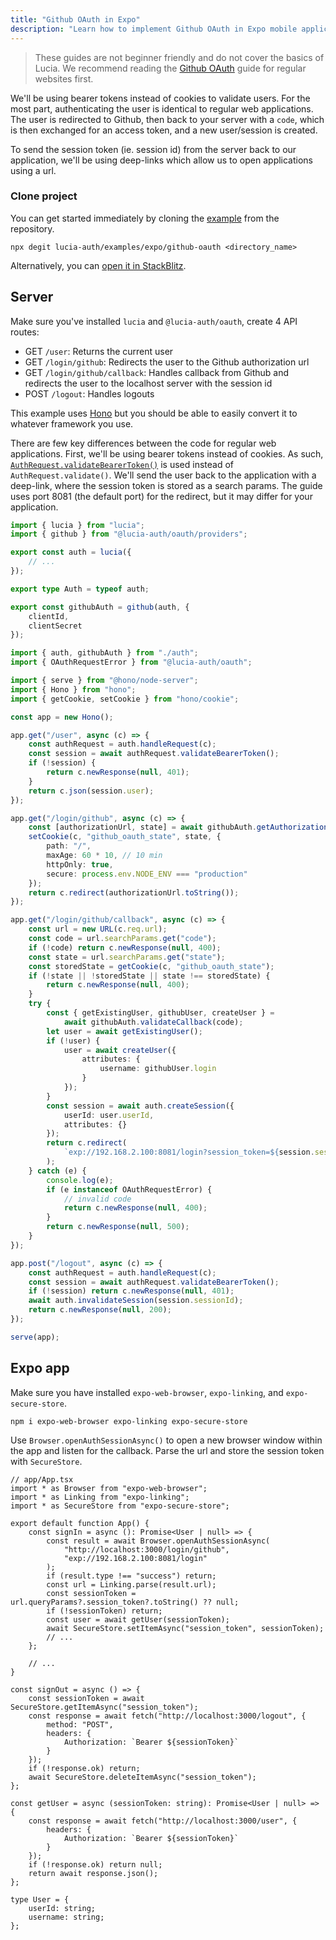 ```yaml
---
title: "Github OAuth in Expo"
description: "Learn how to implement Github OAuth in Expo mobile applications"
---
```


> These guides are not beginner friendly and do not cover the basics of Lucia. We recommend reading the [Github OAuth](/guidebook/github-oauth) guide for regular websites first.

We'll be using bearer tokens instead of cookies to validate users. For the most part, authenticating the user is identical to regular web applications. The user is redirected to Github, then back to your server with a `code`, which is then exchanged for an access token, and a new user/session is created.

To send the session token (ie. session id) from the server back to our application, we'll be using deep-links which allow us to open applications using a url.

### Clone project

You can get started immediately by cloning the [example](https://github.com/lucia-auth/examples/tree/main/expo/github-oauth) from the repository.

```
npx degit lucia-auth/examples/expo/github-oauth <directory_name>
```

Alternatively, you can [open it in StackBlitz](https://stackblitz.com/github/lucia-auth/examples/tree/main/expo/github-oauth).

## Server

Make sure you've installed `lucia` and `@lucia-auth/oauth`, create 4 API routes:

- GET `/user`: Returns the current user
- GET `/login/github`: Redirects the user to the Github authorization url
- GET `/login/github/callback`: Handles callback from Github and redirects the user to the localhost server with the session id
- POST `/logout`: Handles logouts

This example uses [Hono](https://hono.dev) but you should be able to easily convert it to whatever framework you use.

There are few key differences between the code for regular web applications. First, we'll be using bearer tokens instead of cookies. As such, [`AuthRequest.validateBearerToken()`](/reference/lucia/interfaces/authrequest#validatebearertoken) is used instead of `AuthRequest.validate()`. We'll send the user back to the application with a deep-link, where the session token is stored as a search params. The guide uses port 8081 (the default port) for the redirect, but it may differ for your application.

```ts
import { lucia } from "lucia";
import { github } from "@lucia-auth/oauth/providers";

export const auth = lucia({
	// ...
});

export type Auth = typeof auth;

export const githubAuth = github(auth, {
	clientId,
	clientSecret
});
```

```ts
import { auth, githubAuth } from "./auth";
import { OAuthRequestError } from "@lucia-auth/oauth";

import { serve } from "@hono/node-server";
import { Hono } from "hono";
import { getCookie, setCookie } from "hono/cookie";

const app = new Hono();

app.get("/user", async (c) => {
	const authRequest = auth.handleRequest(c);
	const session = await authRequest.validateBearerToken();
	if (!session) {
		return c.newResponse(null, 401);
	}
	return c.json(session.user);
});

app.get("/login/github", async (c) => {
	const [authorizationUrl, state] = await githubAuth.getAuthorizationUrl();
	setCookie(c, "github_oauth_state", state, {
		path: "/",
		maxAge: 60 * 10, // 10 min
		httpOnly: true,
		secure: process.env.NODE_ENV === "production"
	});
	return c.redirect(authorizationUrl.toString());
});

app.get("/login/github/callback", async (c) => {
	const url = new URL(c.req.url);
	const code = url.searchParams.get("code");
	if (!code) return c.newResponse(null, 400);
	const state = url.searchParams.get("state");
	const storedState = getCookie(c, "github_oauth_state");
	if (!state || !storedState || state !== storedState) {
		return c.newResponse(null, 400);
	}
	try {
		const { getExistingUser, githubUser, createUser } =
			await githubAuth.validateCallback(code);
		let user = await getExistingUser();
		if (!user) {
			user = await createUser({
				attributes: {
					username: githubUser.login
				}
			});
		}
		const session = await auth.createSession({
			userId: user.userId,
			attributes: {}
		});
		return c.redirect(
			`exp://192.168.2.100:8081/login?session_token=${session.sessionId}`
		);
	} catch (e) {
		console.log(e);
		if (e instanceof OAuthRequestError) {
			// invalid code
			return c.newResponse(null, 400);
		}
		return c.newResponse(null, 500);
	}
});

app.post("/logout", async (c) => {
	const authRequest = auth.handleRequest(c);
	const session = await authRequest.validateBearerToken();
	if (!session) return c.newResponse(null, 401);
	await auth.invalidateSession(session.sessionId);
	return c.newResponse(null, 200);
});

serve(app);
```

## Expo app

Make sure you have installed `expo-web-browser`, `expo-linking`, and `expo-secure-store`.

```
npm i expo-web-browser expo-linking expo-secure-store
```

Use `Browser.openAuthSessionAsync()` to open a new browser window within the app and listen for the callback. Parse the url and store the session token with `SecureStore`.

```tsx
// app/App.tsx
import * as Browser from "expo-web-browser";
import * as Linking from "expo-linking";
import * as SecureStore from "expo-secure-store";

export default function App() {
	const signIn = async (): Promise<User | null> => {
		const result = await Browser.openAuthSessionAsync(
			"http://localhost:3000/login/github",
			"exp://192.168.2.100:8081/login"
		);
		if (result.type !== "success") return;
		const url = Linking.parse(result.url);
		const sessionToken = url.queryParams?.session_token?.toString() ?? null;
		if (!sessionToken) return;
		const user = await getUser(sessionToken);
		await SecureStore.setItemAsync("session_token", sessionToken);
		// ...
	};

	// ...
}

const signOut = async () => {
	const sessionToken = await SecureStore.getItemAsync("session_token");
	const response = await fetch("http://localhost:3000/logout", {
		method: "POST",
		headers: {
			Authorization: `Bearer ${sessionToken}`
		}
	});
	if (!response.ok) return;
	await SecureStore.deleteItemAsync("session_token");
};

const getUser = async (sessionToken: string): Promise<User | null> => {
	const response = await fetch("http://localhost:3000/user", {
		headers: {
			Authorization: `Bearer ${sessionToken}`
		}
	});
	if (!response.ok) return null;
	return await response.json();
};

type User = {
	userId: string;
	username: string;
};
```
